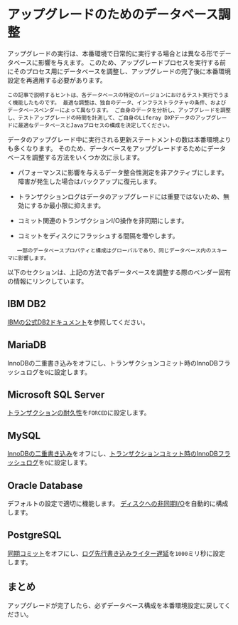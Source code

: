 # アップグレードのためのデータベース調整

アップグレードの実行は、本番環境で日常的に実行する場合とは異なる形でデータベースに影響を与えます。 このため、アップグレードプロセスを実行する前にそのプロセス用にデータベースを調整し、アップグレードの完了後に本番環境設定を再適用する必要があります。

``` note::
この記事で説明するヒントは、各データベースの特定のバージョンにおけるテスト実行でうまく機能したものです。 最適な調整は、独自のデータ、インフラストラクチャの条件、およびデータベースベンダーによって異なります。 ご自身のデータを分析し、アップグレードを調整し、テストアップグレードの時間を計測して、ご自身のLiferay DXPデータのアップグレードに最適なデータベースとJavaプロセスの構成を決定してください。
```

データのアップグレード中に実行される更新ステートメントの数は本番環境よりも多くなります。 そのため、データベースをアップグレードするためにデータベースを調整する方法をいくつか次に示します。

  - パフォーマンスに影響を与えるデータ整合性測定を非アクティブにします。 障害が発生した場合はバックアップに復元します。

  - トランザクションログはデータのアップグレードには重要ではないため、無効にするか最小限に抑えます。

  - コミット関連のトランザクションI/O操作を非同期にします。

  - コミットをディスクにフラッシュする間隔を増やします。

``` warning::
   一部のデータベースプロパティと構成はグローバルであり、同じデータベース内のスキーマに影響します。
```

以下のセクションは、上記の方法で各データベースを調整する際のベンダー固有の情報にリンクしています。

## IBM DB2

[IBMの公式DB2ドキュメント](https://www.ibm.com/support/pages/db2-database-product-documentation-4)を参照してください。

## MariaDB

InnoDBの二重書き込みをオフにし、トランザクションコミット時のInnoDBフラッシュログを`0`に設定します。

## Microsoft SQL Server

[トランザクションの耐久性](https://docs.microsoft.com/en-us/sql/relational-databases/logs/control-transaction-durability)を`FORCED`に設定します。

## MySQL

[InnoDBの二重書き込み](https://dev.mysql.com/doc/refman/5.7/en/innodb-parameters.html#sysvar_innodb_doublewrite)をオフにし、[トランザクションコミット時のInnoDBフラッシュログ](https://dev.mysql.com/doc/refman/5.7/en/innodb-parameters.html#sysvar_innodb_flush_log_at_trx_commit)を`0`に設定します。

## Oracle Database

デフォルトの設定で適切に機能します。 [ディスクへの非同期I/O](https://docs.oracle.com/database/121/REFRN/GUID-FD8D1BD2-0F85-4844-ABE7-57B4F77D1608.htm#REFRN10048)を自動的に構成します。

## PostgreSQL

[同期コミット](https://www.postgresql.org/docs/10/wal-async-commit.html)をオフにし、[ログ先行書き込みライター遅延](https://www.postgresql.org/docs/10/wal-async-commit.html)を`1000`ミリ秒に設定します。

## まとめ

アップグレードが完了したら、必ずデータベース構成を本番環境設定に戻してください。
